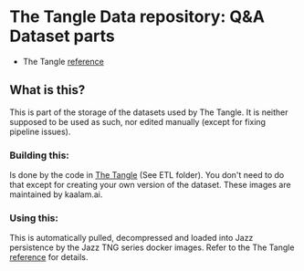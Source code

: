 # The Tangle Data repository: Q&A Dataset parts

 * The Tangle [reference](https://kaalam.github.io/jazz_reference/reference_docker_tangle_server.html)


## What is this?

This is part of the storage of the datasets used by The Tangle. It is neither supposed to be used as such, nor edited manually (except
for fixing pipeline issues).


### Building this:

Is done by the code in [The Tangle](https://github.com/kaalam/thetangle) (See ETL folder). You don't need to do that except for creating
your own version of the dataset. These images are maintained by kaalam.ai.


### Using this:

This is automatically pulled, decompressed and loaded into Jazz persistence by the Jazz TNG series docker images. Refer to the
The Tangle [reference](https://kaalam.github.io/jazz_reference/reference_docker_tangle_server.html) for details.
